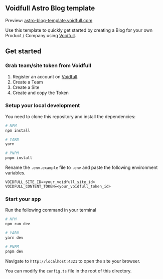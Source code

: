 ## Voidfull Astro Blog template

Preview: [astro-blog-template.voidfull.com](https://astro-blog-template.voidfull.com)

Use this template to quickly get started by creating a Blog for your own Product / Company using [Voidfull](https://voidfull.com).

## Get started

### Grab team/site token from Voidfull

1. Register an account on [Voidfull](https://voidfull.com).
2. Create a Team
3. Create a Site
4. Create and copy the Token

### Setup your local development

You need to clone this repository and install the dependencies:

```bash
# NPM
npm install

# YARN
yarn

# PNPM
pnpm install
```

Rename the `.env.example` file to `.env` and paste the following environment variables.

```env
VOIDFULL_SITE_ID=<your_voidfull_site_id>
VOIDFULL_CONTENT_TOKEN=<your_voidfull_token_id>
```

### Start your app

Run the following command in your terminal

```bash
# NPM
npm run dev

# YARN
yarn dev

# PNPM
pnpm dev
```

Navigate to `http://localhost:4321` to open the site your browser.

You can modify the `config.ts` file in the root of this directory.
